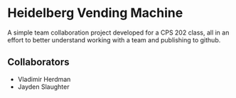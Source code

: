 # Heidelberg Vending Machine
A simple team collaboration project developed for a CPS 202 class, all in an effort to better understand working with a team and publishing to github.
## Collaborators
- Vladimir Herdman
- Jayden Slaughter
